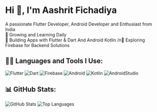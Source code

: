 # Hi 👋, I'm Aashrit Fichadiya

A passionate Flutter Developer, Android Developer and Enthusiast from India  
🌱 Growing and Learning Daily  
💖 Building Apps with Flutter & Dart And Android Kotlin
/n🚀 Exploring Firebase for Backend Solutions

## 👩‍💻 Languages and Tools I Use:
![Flutter](https://img.shields.io/badge/Flutter-%2302569B.svg?style=for-the-badge&logo=Flutter&logoColor=white)
![Dart](https://img.shields.io/badge/Dart-%230175C2.svg?style=for-the-badge&logo=Dart&logoColor=white)
![Firebase](https://img.shields.io/badge/Firebase-%23039BE5.svg?style=for-the-badge&logo=Firebase&logoColor=white)
![Android](https://img.shields.io/badge/android-000000?style=for-the-badge&logo=android&logoColor=white)
![Kotlin](https://img.shields.io/badge/Kotlin-FA7343?style=for-the-badge&logo=kotlin&logoColor=white)
![AndroidStudio](https://img.shields.io/badge/AndroiStudio-1575F9?style=for-the-badge&logo=androidstudio&logoColor=white)

## 📊 GitHub Stats:
![GitHub Stats](https://github-readme-stats.vercel.app/api?username=aashritfichadiya&show_icons=true&theme=dark)
![Top Languages](https://github-readme-stats.vercel.app/api/top-langs/?username=aashritfichadiya&layout=compact&theme=dark)

